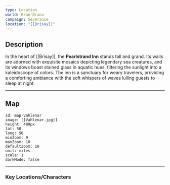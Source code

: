```yaml
---
type: Location
world: Brao'Drana
campaign: Severance
location: "[[Brisay]]"
---
```


## Description

In the heart of [[Brisay]], the **Pearlstrand Inn** stands tall and grand. Its walls are adorned with exquisite mosaics depicting legendary sea creatures, and its windows boast stained glass in aquatic hues, filtering the sunlight into a kaleidoscope of colors. The inn is a sanctuary for weary travelers, providing a comforting ambiance with the soft whispers of waves lulling guests to sleep at night.

---
## Map

```leaflet
id: map-Vahlenar
image: [[Vahlenar.jpg]]
height: 400px
lat: 50
long: 50
minZoom: 9
maxZoom: 10
defaultZoom: 10
unit: miles
scale: 1
darkMode: false
```

---
### Key Locations/Characters

